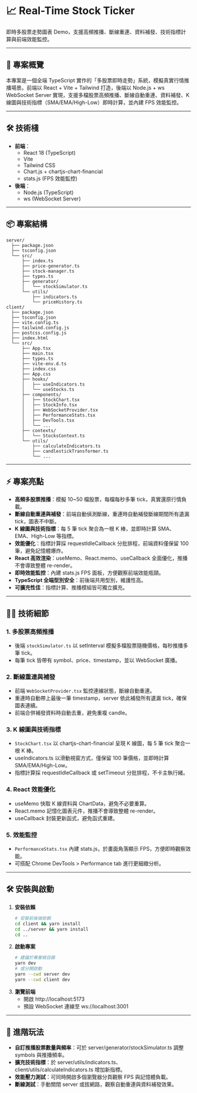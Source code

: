 # 📈 Real-Time Stock Ticker

即時多股票走勢圖表 Demo，支援高頻推播、斷線重連、資料補發、技術指標計算與前端效能監控。

---

## 🚀 專案概覽

本專案是一個全端 TypeScript 實作的「多股票即時走勢」系統，模擬真實行情推播場景。前端以 React + Vite + Tailwind 打造，後端以 Node.js + ws WebSocket Server 實現，支援多檔股票高頻推播、斷線自動重連、資料補發、K 線圖與技術指標（SMA/EMA/High-Low）即時計算，並內建 FPS 效能監控。

---

## 🛠 技術棧

- **前端**：
  - React 18 (TypeScript)
  - Vite
  - Tailwind CSS
  - Chart.js + chartjs-chart-financial
  - stats.js (FPS 效能監控)
- **後端**：
  - Node.js (TypeScript)
  - ws (WebSocket Server)

---

## 📦 專案結構

```plaintext
server/
  ├── package.json
  ├── tsconfig.json
  └── src/
      ├── index.ts
      ├── price-generator.ts
      ├── stock-manager.ts
      ├── types.ts
      ├── generator/
      │   └── stockSimulator.ts
      └── utils/
          ├── indicators.ts
          └── priceHistory.ts
client/
  ├── package.json
  ├── tsconfig.json
  ├── vite.config.ts
  ├── tailwind.config.js
  ├── postcss.config.js
  ├── index.html
  └── src/
      ├── App.tsx
      ├── main.tsx
      ├── types.ts
      ├── vite-env.d.ts
      ├── index.css
      ├── App.css
      ├── hooks/
      │   ├── useIndicators.ts
      │   └── useStocks.ts
      ├── components/
      │   ├── StockChart.tsx
      │   ├── StockInfo.tsx
      │   ├── WebSocketProvider.tsx
      │   ├── PerformanceStats.tsx
      │   ├── DevTools.tsx
      │   └── ...
      ├── contexts/
      │   └── StocksContext.ts
      └── utils/
          ├── calculateIndicators.ts
          ├── candlestickTransformer.ts
          └── ...
```

---

## ⚡️ 專案亮點

- **高頻多股票推播**：模擬 10~50 檔股票，每檔每秒多筆 tick，真實還原行情負載。
- **斷線自動重連與補發**：前端自動偵測斷線，重連時自動補發斷線期間所有遺漏 tick，圖表不中斷。
- **K 線圖與技術指標**：每 5 筆 tick 聚合為一根 K 棒，並即時計算 SMA、EMA、High-Low 等指標。
- **效能優化**：指標計算採 requestIdleCallback 分批排程，前端資料僅保留 100 筆，避免記憶體爆炸。
- **React 高效渲染**：useMemo、React.memo、useCallback 全面優化，推播不會導致整體 re-render。
- **即時效能監控**：內建 stats.js FPS 面板，方便觀察前端效能瓶頸。
- **TypeScript 全端型別安全**：前後端共用型別，維護性高。
- **可擴充性佳**：指標計算、推播模組皆可獨立擴充。

---

## 🧑‍💻 技術細節

### 1. 多股票高頻推播
- 後端 `stockSimulator.ts` 以 setInterval 模擬多檔股票隨機價格，每秒推播多筆 tick。
- 每筆 tick 皆帶有 symbol、price、timestamp，並以 WebSocket 廣播。

### 2. 斷線重連與補發
- 前端 `WebSocketProvider.tsx` 監控連線狀態，斷線自動重連。
- 重連時自動帶上最後一筆 timestamp，server 依此補發所有遺漏 tick，確保圖表連續。
- 前端合併補發資料時自動去重，避免重複 candle。

### 3. K 線圖與技術指標
- `StockChart.tsx` 以 chartjs-chart-financial 呈現 K 線圖，每 5 筆 tick 聚合一根 K 棒。
- useIndicators.ts 以滑動視窗方式，僅保留 100 筆價格，並即時計算 SMA/EMA/High-Low。
- 指標計算採 requestIdleCallback 或 setTimeout 分批排程，不卡主執行緒。

### 4. React 效能優化
- useMemo 快取 K 線資料與 ChartData，避免不必要重算。
- React.memo 記憶化圖表元件，推播不會導致整體 re-render。
- useCallback 封裝更新函式，避免函式重建。

### 5. 效能監控
- `PerformanceStats.tsx` 內建 stats.js，於畫面角落顯示 FPS，方便即時觀察效能。
- 可搭配 Chrome DevTools > Performance tab 進行更細緻分析。

---

## 🛠 安裝與啟動

1. **安裝依賴**
   ```bash
   # 安裝前後端依賴
   cd client && yarn install
   cd ../server && yarn install
   cd ..
   ```
2. **啟動專案**
   ```bash
   # 建議於專案根目錄
   yarn dev
   # 或分開啟動
   yarn --cwd server dev
   yarn --cwd client dev
   ```
3. **瀏覽前端**
   - 開啟 http://localhost:5173
   - 預設 WebSocket 連線至 ws://localhost:3001

---

## 📝 進階玩法

- **自訂推播股票數量與頻率**：可於 server/generator/stockSimulator.ts 調整 symbols 與推播頻率。
- **擴充技術指標**：於 server/utils/indicators.ts、client/utils/calculateIndicators.ts 增加新指標。
- **效能壓力測試**：可同時開啟多個瀏覽器分頁觀察 FPS 與記憶體負載。
- **斷線測試**：手動關閉 server 或拔網路，觀察自動重連與資料補發效果。
